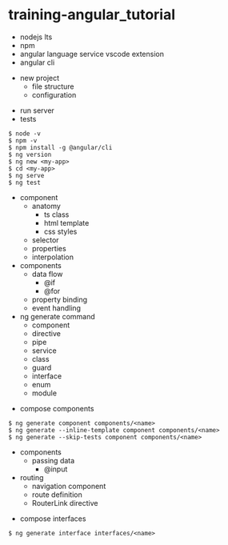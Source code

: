 # training-angular_tutorial
- nodejs lts
- npm
- angular language service vscode extension
- angular cli
* new project
  - file structure
  - configuration
- run server
- tests
```
$ node -v
$ npm -v
$ npm install -g @angular/cli
$ ng version
$ ng new <my-app>
$ cd <my-app>
$ ng serve
$ ng test
```
* component
  * anatomy
    - ts class
    - html template
    - css styles
  - selector
  - properties
  - interpolation
* components
  * data flow
    - @if
    - @for
  - property binding
  - event handling
* ng generate command
  - component
  - directive
  - pipe
  - service
  - class
  - guard
  - interface
  - enum
  - module
- compose components
```
$ ng generate component components/<name>
$ ng generate --inline-template component components/<name>
$ ng generate --skip-tests component components/<name>
```
* components
  * passing data
    - @input
* routing
  - navigation component
  - route definition
  - RouterLink directive
- compose interfaces
```
$ ng generate interface interfaces/<name>
```
